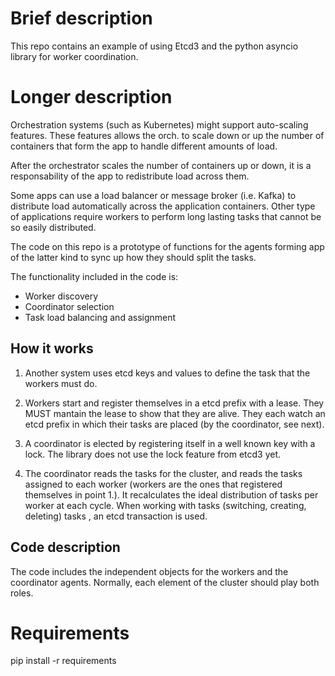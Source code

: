 # Brief description
This repo contains an example of using Etcd3 and the python asyncio library for worker coordination.

# Longer description
Orchestration systems (such as Kubernetes) might support auto-scaling features. These features allows the orch. to scale down or up the number of containers that form the app to handle different amounts of load.

After the orchestrator scales the number of containers up or down, it is a responsability of the app to redistribute load across them.

Some apps can use a load balancer or message broker (i.e. Kafka) to distribute load automatically across the application containers.
Other type of applications require workers to perform long lasting tasks that cannot be so easily distributed.

The code on this repo is a prototype of functions for the agents forming app of the latter kind to sync up how they should split the tasks.

The functionality included in the code is:
- Worker discovery
- Coordinator selection
- Task load balancing and assignment

## How it works

1. Another system uses etcd keys and values to define the task that the workers must do.

2. Workers start and register themselves in a etcd prefix with a lease. They MUST mantain the lease to show that they are alive. They each watch an etcd prefix in which their tasks are placed (by the coordinator, see next).

3. A coordinator is elected by registering itself in a well known key with a lock. The library does not use the lock feature from etcd3 yet.

4. The coordinator reads the tasks for the cluster, and reads the tasks assigned to each worker (workers are the ones that registered themselves in point 1.). It recalculates the ideal distribution of tasks per worker at each cycle. When working with tasks (switching, creating, deleting) tasks , an etcd transaction is used.


## Code description
The code includes the independent objects for the workers and the coordinator agents. Normally, each element of the cluster should play both roles.

# Requirements
pip install -r requirements

